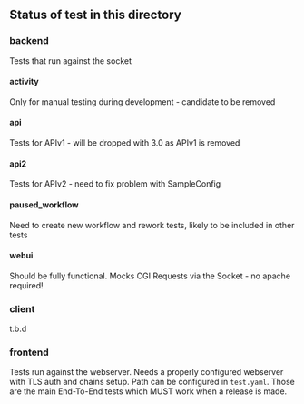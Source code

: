 ## Status of test in this directory

### backend

Tests that run against the socket

#### activity

Only for manual testing during development - candidate to be removed

#### api

Tests for APIv1 - will be dropped with 3.0 as APIv1 is removed

#### api2

Tests for APIv2 - need to fix problem with SampleConfig

#### paused_workflow

Need to create new workflow and rework tests, likely to be included in other tests

#### webui

Should be fully functional. Mocks CGI Requests via the Socket - no apache required!

### client

t.b.d

### frontend

Tests run against the webserver. Needs a properly configured webserver with TLS auth and chains setup. Path can be configured in `test.yaml`. Those are the main End-To-End tests which MUST work when a release is made.
